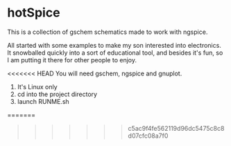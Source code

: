 # hotSpice

This is a collection of gschem schematics made to work with ngspice.

All started with some examples to make my son interested into electronics.
It snowballed quickly into a sort of educational tool, and besides it's fun, so I am putting it there for other people to enjoy.

<<<<<<< HEAD
You will need gschem, ngspice and gnuplot.

1) It's Linux only
2) cd into the project directory
3) launch RUNME.sh

=======
>>>>>>> c5ac9f4fe562119d96dc5475c8c8d07cfc08a7f0
